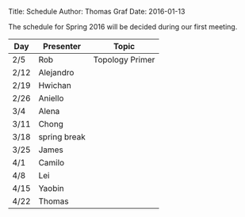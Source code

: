 Title: Schedule
Author: Thomas Graf
Date: 2016-01-13

The schedule for Spring 2016 will be decided during our first meeting.

| Day   | Presenter    | Topic           |
|-------|--------------|-----------------|
| 2/5   | Rob          | Topology Primer |
| 2/12  | Alejandro    |                 |
| 2/19  | Hwichan      |                 |
| 2/26  | Aniello      |                 |
| 3/4   | Alena        |                 |
| 3/11  | Chong        |                 |
| 3/18  | spring break |                 |
| 3/25  | James        |                 |
| 4/1   | Camilo       |                 |
| 4/8   | Lei          |                 |
| 4/15  | Yaobin       |                 |
| 4/22  | Thomas       |                 |
